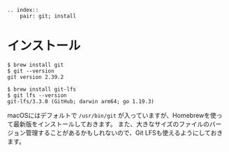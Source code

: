 ```{eval-rst}
.. index::
    pair: git; install
```

# インストール

```console
$ brew install git
$ git --version
git version 2.39.2

$ brew install git-lfs
$ git lfs --version
git-lfs/3.3.0 (GitHub; darwin arm64; go 1.19.3)
```

macOSにはデフォルトで ``/usr/bin/git`` が入っていますが、Homebrewを使って最新版をインストールしておきます。
また、大きなサイズのファイルのバージョン管理することがあるかもしれないので、Git LFSも使えるようにしておきます。
